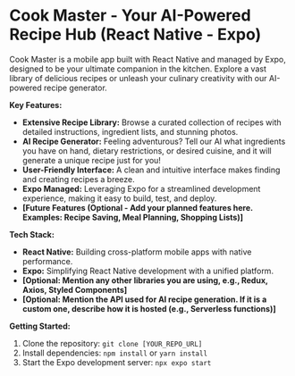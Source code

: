 # Cook Master - Your AI-Powered Recipe Hub (React Native - Expo)

Cook Master is a mobile app built with React Native and managed by Expo, designed to be your ultimate companion in the kitchen. Explore a vast library of delicious recipes or unleash your culinary creativity with our AI-powered recipe generator.

**Key Features:**

- **Extensive Recipe Library:** Browse a curated collection of recipes with detailed instructions, ingredient lists, and stunning photos.
- **AI Recipe Generator:** Feeling adventurous? Tell our AI what ingredients you have on hand, dietary restrictions, or desired cuisine, and it will generate a unique recipe just for you!
- **User-Friendly Interface:** A clean and intuitive interface makes finding and creating recipes a breeze.
- **Expo Managed:** Leveraging Expo for a streamlined development experience, making it easy to build, test, and deploy.
- **[Future Features (Optional - Add your planned features here. Examples: Recipe Saving, Meal Planning, Shopping Lists)]**

**Tech Stack:**

- **React Native:** Building cross-platform mobile apps with native performance.
- **Expo:** Simplifying React Native development with a unified platform.
- **[Optional: Mention any other libraries you are using, e.g., Redux, Axios, Styled Components]**
- **[Optional: Mention the API used for AI recipe generation. If it is a custom one, describe how it is hosted (e.g., Serverless functions)]**

**Getting Started:**

1. Clone the repository: `git clone [YOUR_REPO_URL]`
2. Install dependencies: `npm install` or `yarn install`
3. Start the Expo development server: `npx expo start`
